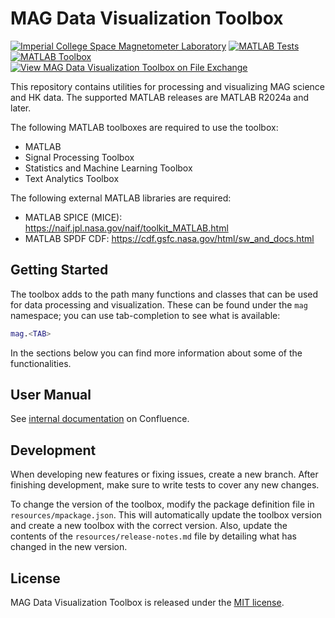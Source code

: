 # MAG Data Visualization Toolbox

[![Imperial College Space Magnetometer Laboratory](https://img.shields.io/badge/Author-Space%20Magnetometer%20Laboratory-ff69b4.svg)][sml]
[![MATLAB Tests](https://github.com/ImperialCollegeLondon/MAG-Data-Visualization-Toolbox/actions/workflows/test.yml/badge.svg)](https://github.com/ImperialCollegeLondon/MAG-Data-Visualization-Toolbox/actions/workflows/test.yml)
[![MATLAB Toolbox](https://github.com/ImperialCollegeLondon/MAG-Data-Visualization-Toolbox/actions/workflows/package.yml/badge.svg)](https://github.com/ImperialCollegeLondon/MAG-Data-Visualization-Toolbox/actions/workflows/package.yml)
[![View MAG Data Visualization Toolbox on File Exchange](https://www.mathworks.com/matlabcentral/images/matlab-file-exchange.svg)](https://www.mathworks.com/matlabcentral/fileexchange/169568)

This repository contains utilities for processing and visualizing MAG science and HK data. The supported MATLAB releases are MATLAB R2024a and later.

The following MATLAB toolboxes are required to use the toolbox:

* MATLAB
* Signal Processing Toolbox
* Statistics and Machine Learning Toolbox
* Text Analytics Toolbox

The following external MATLAB libraries are required:

* MATLAB SPICE (MICE): <https://naif.jpl.nasa.gov/naif/toolkit_MATLAB.html>
* MATLAB SPDF CDF: <https://cdf.gsfc.nasa.gov/html/sw_and_docs.html>

## Getting Started

The toolbox adds to the path many functions and classes that can be used for data processing and visualization. These can be found under the `mag` namespace; you can use tab-completion to see what is available:

``` matlab
mag.<TAB>
```

In the sections below you can find more information about some of the functionalities.

## User Manual

See [internal documentation](https://imperialcollege.atlassian.net/wiki/spaces/PMLSD/pages/453279745/Data+Visualization) on Confluence.

## Development

When developing new features or fixing issues, create a new branch. After finishing development, make sure to write tests to cover any new changes.

To change the version of the toolbox, modify the package definition file in `resources/mpackage.json`. This will automatically update the toolbox version and create a new toolbox with the correct version.
Also, update the contents of the `resources/release-notes.md` file by detailing what has changed in the new version.

## License

MAG Data Visualization Toolbox is released under the [MIT license][license].

[license]: LICENSE.md
[sml]: http://www.imperial.ac.uk/space-and-atmospheric-physics/research/areas/space-magnetometer-laboratory/
